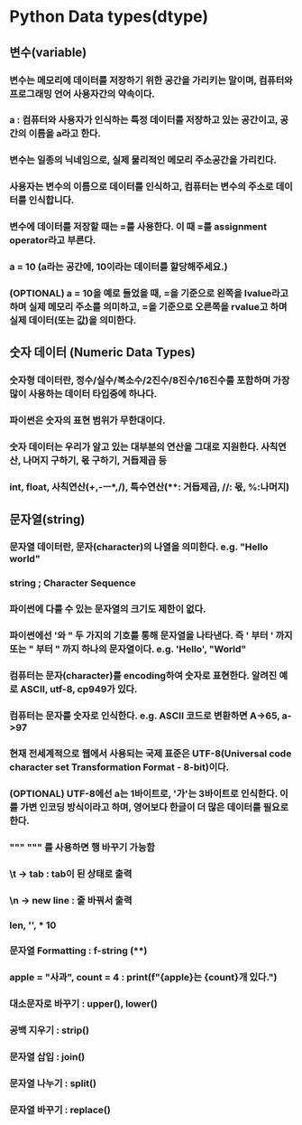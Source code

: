# Python Data types(dtype)

## 변수(variable)
### 변수는 메모리에 데이터를 저장하기 위한 공간을 가리키는 말이며, 컴퓨터와 프로그래밍 언어 사용자간의 약속이다.
### a : 컴퓨터와 사용자가 인식하는 특정 데이터를 저장하고 있는 공간이고, 공간의 이름을 a라고 한다.
### 변수는 일종의 닉네임으로, 실제 물리적인 메모리 주소공간을 가리킨다.
### 사용자는 변수의 이름으로 데이터를 인식하고, 컴퓨터는 변수의 주소로 데이터를 인식합니다.
### 변수에 데이터를 저장할 때는 =를 사용한다. 이 때 =를 assignment operator라고 부른다.
### a = 10 (a라는 공간에, 10이라는 데이터를 할당해주세요.)
### (OPTIONAL) a = 10을 예로 들었을 때, =을 기준으로 왼쪽을 lvalue라고 하며 실제 메모리 주소를 의미하고, =을 기준으로 오른쪽을 rvalue고 하며 실제 데이터(또는 값)을 의미한다.

## 숫자 데이터 (Numeric Data Types)
### 숫자형 데이터란, 정수/실수/복소수/2진수/8진수/16진수를 포함하며 가장 많이 사용하는 데이터 타입중에 하나다.
### 파이썬은 숫자의 표현 범위가 무한대이다.
### 숫자 데이터는 우리가 알고 있는 대부분의 연산을 그대로 지원한다. 사칙연산, 나머지 구하기, 몫 구하기, 거듭제곱 등
### int, float, 사칙연산(+,-ㅡ*,/), 특수연산(**: 거듭제곱, //: 몫, %:나머지)

## 문자열(string)
### 문자열 데이터란, 문자(character)의 나열을 의미한다. e.g. "Hello world"
### string ; Character Sequence
### 파이썬에 다룰 수 있는 문자열의 크기도 제한이 없다.
### 파이썬에선 '와 " 두 가지의 기호를 통해 문자열을 나타낸다. 즉 ' 부터 ' 까지 또는 " 부터 " 까지 하나의 문자열이다. e.g. 'Hello', "World"
### 컴퓨터는 문자(character)를 encoding하여 숫자로 표현한다. 알려진 예로 ASCII, utf-8, cp949가 있다.
### 컴퓨터는 문자를 숫자로 인식한다. e.g. ASCII 코드로 변환하면 A->65, a->97
### 현재 전세계적으로 웹에서 사용되는 국제 표준은 UTF-8(Universal code character set Transformation Format - 8-bit)이다.
### (OPTIONAL) UTF-8에선 a는 1바이트로, '가'는 3바이트로 인식한다. 이를 가변 인코딩 방식이라고 하며, 영어보다 한글이 더 많은 데이터를 필요로 한다.

### """ """ 를 사용하면 행 바꾸기 가능함
### \t -> tab : tab이 된 상태로  출력 
### \n -> new line : 줄 바꿔서 출력
### len, '', * 10

### 문자열 Formatting : f-string (**)
### apple = "사과", count = 4 : print(f"{apple}는 {count}개 있다.")

### 대소문자로 바꾸기  : upper(), lower()
### 공백 지우기 : strip()
### 문자열 삽입 : join()
### 문자열 나누기 : split()
### 문자열 바꾸기 : replace()


